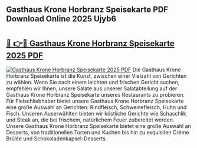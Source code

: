 ## Gasthaus Krone Horbranz Speisekarte PDF Download Online 2025 Ujyb6

# <h2><a href="http://gcazif.nevu.top/?p=Gasthaus+Krone+Horbranz+Speisekarte">🔗 👉🔴 Gasthaus Krone Horbranz Speisekarte 2025 PDF</a></h2>

[![Gasthaus Krone Horbranz Speisekarte 2025 PDF](https://i.imgur.com/dBaPXMq.png)](http://gcazif.nevu.top/?p=Gasthaus+Krone+Horbranz+Speisekarte)
Die Gasthaus Krone Horbranz Speisekarte ist die Kunst, zwischen einer Vielzahl von Gerichten zu wählen. Wenn Sie nach einem leichten und frischen Gericht suchen, empfehlen wir Ihnen, unsere Salate aus unserer Salatabteilung auf der Gasthaus Krone Horbranz Speisekarte unseres Restaurants zu probieren. Für Fleischliebhaber bietet unsere Gasthaus Krone Horbranz Speisekarte eine große Auswahl an Gerichten: Rindfleisch, Schweinefleisch, Huhn und Fisch. Unseren Auserwählten bieten wir köstliche Gerichte wie Schaschlik und Steak an, die bei frischem, natürlichem Feuer zubereitet werden. Unsere Gasthaus Krone Horbranz Speisekarte bietet eine große Auswahl an Desserts, von traditionellen Torten und Kuchen bis hin zu exquisiten Crème Brûlée und Schokoladenkapsel-Desserts.
